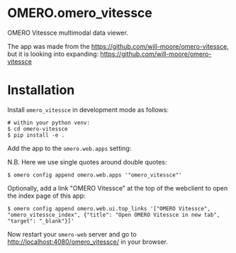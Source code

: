OMERO.omero_vitessce
=======================

OMERO Vitessce multimodal data viewer.

The app was made from the https://github.com/will-moore/omero-vitessce, but it is looking into expanding: 
https://github.com/will-moore/omero-vitessce

Installation
============

Install `omero_vitessce` in development mode as follows:

    # within your python venv:
    $ cd omero-vitessce
    $ pip install -e .

Add the app to the `omero.web.apps` setting:

N.B. Here we use single quotes around double quotes:

    $ omero config append omero.web.apps '"omero_vitessce"'

Optionally, add a link "OMERO Vitessce" at the top of the webclient to
open the index page of this app:

    $ omero config append omero.web.ui.top_links '["OMERO Vitessce", "omero_vitessce_index", {"title": "Open OMERO Vitessce in new tab", "target": "_blank"}]'


Now restart your `omero-web` server and go to
<http://localhost:4080/omero_vitessce/> in your browser.

